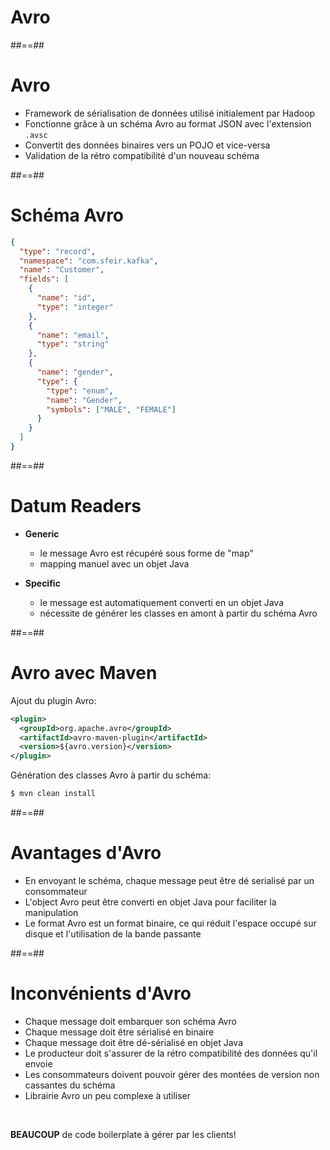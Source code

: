 <!-- .slide: class="transition" -->

# Avro

##==##

<!-- .slide: -->

# Avro

* Framework de sérialisation de données utilisé initialement par Hadoop
* Fonctionne grâce à un schéma Avro au format JSON avec l'extension `.avsc`
* Convertit des données binaires vers un POJO et vice-versa
* Validation de la rétro compatibilité d'un nouveau schéma

##==##
<!-- .slide: class="with-code" -->

# Schéma Avro

```json
{
  "type": "record",
  "namespace": "com.sfeir.kafka",
  "name": "Customer",
  "fields": [
    {
      "name": "id",
      "type": "integer"
    },
    {
      "name": "email",
      "type": "string"
    },
    {
      "name": "gender",
      "type": {
        "type": "enum",
        "name": "Gender",
        "symbols": ["MALE", "FEMALE"]
      }
    }
  ]
}
```

##==##
<!-- .slide -->

# Datum Readers

* **Generic**
  * le message Avro est récupéré sous forme de "map"
  * mapping manuel avec un objet Java

* **Specific**
  * le message est automatiquement converti en un objet Java
  * nécessite de générer les classes en amont à partir du schéma Avro

##==##
<!-- .slide: class="with-code" -->

# Avro avec Maven

Ajout du plugin Avro:

```xml
<plugin>
  <groupId>org.apache.avro</groupId>
  <artifactId>avro-maven-plugin</artifactId>
  <version>${avro.version}</version>
</plugin>
```

<!-- .element: class="big-code" -->

Génération des classes Avro à partir du schéma:

```bash
$ mvn clean install
```

<!-- .element: class="big-code" -->

##==##
<!-- .slide: -->

# Avantages d'Avro

* En envoyant le schéma, chaque message peut être dé serialisé par un consommateur
* L'object Avro peut être converti en objet Java pour faciliter la manipulation
* Le format Avro est un format binaire, ce qui réduit l'espace occupé sur disque et l'utilisation de la bande passante

##==##
<!-- .slide: -->

# Inconvénients d'Avro

* Chaque message doit embarquer son schéma Avro
* Chaque message doit être sérialisé en binaire
* Chaque message doit être dé-sérialisé en objet Java
* Le producteur doit s'assurer de la rétro compatibilité des données qu'il envoie
* Les consommateurs doivent pouvoir gérer des montées de version non cassantes du schéma
* Librairie Avro un peu complexe à utiliser

<p><br></p>

**BEAUCOUP** de code boilerplate à gérer par les clients!
